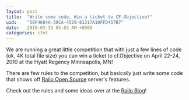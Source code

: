 ```yaml
---
layout: post
title:  "Write some code, Win a ticket to CF.Objective!"
uid:	"50F4684A-30CA-4529-81317A10FFD457B7"
date:   2010-03-15 05:03 AM +0000
categories: cfml
---
```

<p>We are running a great little competition that with just a few lines of code (ok, 4K total file size) you can win a ticket to cf.Objective on April 22-24, 2010 at the Hyatt Regency Minneapolis, MN! </p>
<p>There are few rules to the competition, but basically just write some code that shows off <a href="http://www.getrailo.org/index.cfm/download/">Railo Open Source</a> server's features.</p>
<p>Check out the rules and some ideas over at the <a href="http://www.railo.ch/blog/index.cfm/2010/3/12/Take-the-Railo-4k-Challenge-and-win-a-ticket-to-cfObjective">Railo Blog</a>!</p>
<p> </p>
<p> </p>